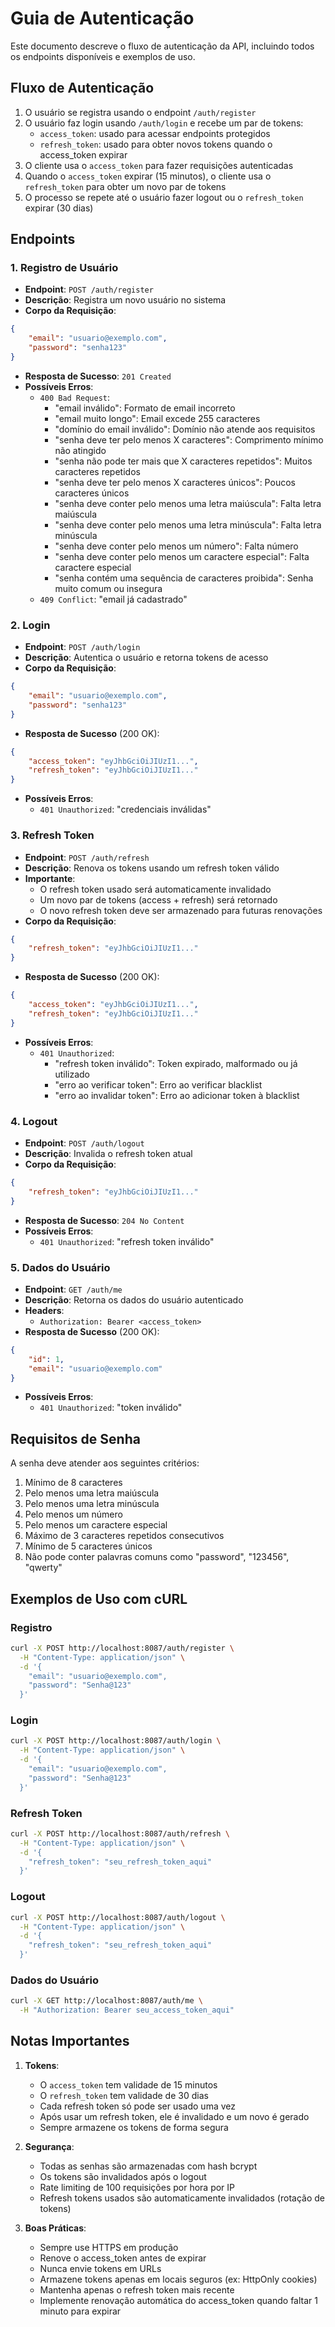 # Guia de Autenticação

Este documento descreve o fluxo de autenticação da API, incluindo todos os endpoints disponíveis e exemplos de uso.

## Fluxo de Autenticação

1. O usuário se registra usando o endpoint `/auth/register`
2. O usuário faz login usando `/auth/login` e recebe um par de tokens:
   - `access_token`: usado para acessar endpoints protegidos
   - `refresh_token`: usado para obter novos tokens quando o access_token expirar
3. O cliente usa o `access_token` para fazer requisições autenticadas
4. Quando o `access_token` expirar (15 minutos), o cliente usa o `refresh_token` para obter um novo par de tokens
5. O processo se repete até o usuário fazer logout ou o `refresh_token` expirar (30 dias)

## Endpoints

### 1. Registro de Usuário
- **Endpoint**: `POST /auth/register`
- **Descrição**: Registra um novo usuário no sistema
- **Corpo da Requisição**:
```json
{
    "email": "usuario@exemplo.com",
    "password": "senha123"
}
```
- **Resposta de Sucesso**: `201 Created`
- **Possíveis Erros**:
  - `400 Bad Request`:
    - "email inválido": Formato de email incorreto
    - "email muito longo": Email excede 255 caracteres
    - "domínio do email inválido": Domínio não atende aos requisitos
    - "senha deve ter pelo menos X caracteres": Comprimento mínimo não atingido
    - "senha não pode ter mais que X caracteres repetidos": Muitos caracteres repetidos
    - "senha deve ter pelo menos X caracteres únicos": Poucos caracteres únicos
    - "senha deve conter pelo menos uma letra maiúscula": Falta letra maiúscula
    - "senha deve conter pelo menos uma letra minúscula": Falta letra minúscula
    - "senha deve conter pelo menos um número": Falta número
    - "senha deve conter pelo menos um caractere especial": Falta caractere especial
    - "senha contém uma sequência de caracteres proibida": Senha muito comum ou insegura
  - `409 Conflict`: "email já cadastrado"

### 2. Login
- **Endpoint**: `POST /auth/login`
- **Descrição**: Autentica o usuário e retorna tokens de acesso
- **Corpo da Requisição**:
```json
{
    "email": "usuario@exemplo.com",
    "password": "senha123"
}
```
- **Resposta de Sucesso** (200 OK):
```json
{
    "access_token": "eyJhbGciOiJIUzI1...",
    "refresh_token": "eyJhbGciOiJIUzI1..."
}
```
- **Possíveis Erros**:
  - `401 Unauthorized`: "credenciais inválidas"

### 3. Refresh Token
- **Endpoint**: `POST /auth/refresh`
- **Descrição**: Renova os tokens usando um refresh token válido
- **Importante**: 
  - O refresh token usado será automaticamente invalidado
  - Um novo par de tokens (access + refresh) será retornado
  - O novo refresh token deve ser armazenado para futuras renovações
- **Corpo da Requisição**:
```json
{
    "refresh_token": "eyJhbGciOiJIUzI1..."
}
```
- **Resposta de Sucesso** (200 OK):
```json
{
    "access_token": "eyJhbGciOiJIUzI1...",
    "refresh_token": "eyJhbGciOiJIUzI1..."
}
```
- **Possíveis Erros**:
  - `401 Unauthorized`: 
    - "refresh token inválido": Token expirado, malformado ou já utilizado
    - "erro ao verificar token": Erro ao verificar blacklist
    - "erro ao invalidar token": Erro ao adicionar token à blacklist

### 4. Logout
- **Endpoint**: `POST /auth/logout`
- **Descrição**: Invalida o refresh token atual
- **Corpo da Requisição**:
```json
{
    "refresh_token": "eyJhbGciOiJIUzI1..."
}
```
- **Resposta de Sucesso**: `204 No Content`
- **Possíveis Erros**:
  - `401 Unauthorized`: "refresh token inválido"

### 5. Dados do Usuário
- **Endpoint**: `GET /auth/me`
- **Descrição**: Retorna os dados do usuário autenticado
- **Headers**: 
  - `Authorization: Bearer <access_token>`
- **Resposta de Sucesso** (200 OK):
```json
{
    "id": 1,
    "email": "usuario@exemplo.com"
}
```
- **Possíveis Erros**:
  - `401 Unauthorized`: "token inválido"

## Requisitos de Senha

A senha deve atender aos seguintes critérios:
1. Mínimo de 8 caracteres
2. Pelo menos uma letra maiúscula
3. Pelo menos uma letra minúscula
4. Pelo menos um número
5. Pelo menos um caractere especial
6. Máximo de 3 caracteres repetidos consecutivos
7. Mínimo de 5 caracteres únicos
8. Não pode conter palavras comuns como "password", "123456", "qwerty"

## Exemplos de Uso com cURL

### Registro
```bash
curl -X POST http://localhost:8087/auth/register \
  -H "Content-Type: application/json" \
  -d '{
    "email": "usuario@exemplo.com",
    "password": "Senha@123"
  }'
```

### Login
```bash
curl -X POST http://localhost:8087/auth/login \
  -H "Content-Type: application/json" \
  -d '{
    "email": "usuario@exemplo.com",
    "password": "Senha@123"
  }'
```

### Refresh Token
```bash
curl -X POST http://localhost:8087/auth/refresh \
  -H "Content-Type: application/json" \
  -d '{
    "refresh_token": "seu_refresh_token_aqui"
  }'
```

### Logout
```bash
curl -X POST http://localhost:8087/auth/logout \
  -H "Content-Type: application/json" \
  -d '{
    "refresh_token": "seu_refresh_token_aqui"
  }'
```

### Dados do Usuário
```bash
curl -X GET http://localhost:8087/auth/me \
  -H "Authorization: Bearer seu_access_token_aqui"
```

## Notas Importantes

1. **Tokens**:
   - O `access_token` tem validade de 15 minutos
   - O `refresh_token` tem validade de 30 dias
   - Cada refresh token só pode ser usado uma vez
   - Após usar um refresh token, ele é invalidado e um novo é gerado
   - Sempre armazene os tokens de forma segura

2. **Segurança**:
   - Todas as senhas são armazenadas com hash bcrypt
   - Os tokens são invalidados após o logout
   - Rate limiting de 100 requisições por hora por IP
   - Refresh tokens usados são automaticamente invalidados (rotação de tokens)

3. **Boas Práticas**:
   - Sempre use HTTPS em produção
   - Renove o access_token antes de expirar
   - Nunca envie tokens em URLs
   - Armazene tokens apenas em locais seguros (ex: HttpOnly cookies)
   - Mantenha apenas o refresh token mais recente
   - Implemente renovação automática do access_token quando faltar 1 minuto para expirar 